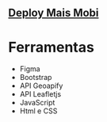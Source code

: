 ## [Deploy Mais Mobi](https://florareiro.github.io/MaisMobi/)

# Ferramentas
* Figma
* Bootstrap
* API Geoapify
* API Leafletjs
* JavaScript
* Html e CSS

